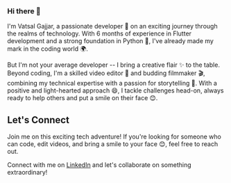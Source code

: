 ### Hi there 👋

<!--
**gajjarvatsall/gajjarvatsall** is a ✨ _special_ ✨ repository because its `README.md` (this file) appears on your GitHub profile.

Here are some ideas to get you started:

- 🔭 I’m currently working on ...
- 🌱 I’m currently learning ...
- 👯 I’m looking to collaborate on ...
- 🤔 I’m looking for help with ...
- 💬 Ask me about ...
- 📫 How to reach me: ...
- 😄 Pronouns: ...
- ⚡ Fun fact: ...
-->

<!-- Hey there! 👋
============= -->

I'm Vatsal Gajjar, a passionate developer 🚀 on an exciting journey through the realms of technology. With 6 months of experience in Flutter development and a strong foundation in Python 🐍, I've already made my mark in the coding world 🌍.

But I'm not your average developer -- I bring a creative flair ✨ to the table. Beyond coding, I'm a skilled video editor 🎥 and budding filmmaker 🎬, combining my technical expertise with a passion for storytelling 📖. With a positive and light-hearted approach 😄, I tackle challenges head-on, always ready to help others and put a smile on their face 😊.

## Let's Connect

Join me on this exciting tech adventure! If you're looking for someone who can code, edit videos, and bring a smile to your face 😊, feel free to reach out.

Connect with me on [LinkedIn](https://www.linkedin.com/in/gajjarvatsall/) and let's collaborate on something extraordinary!
